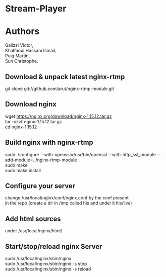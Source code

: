 # Stream-Player

# Authors
Galizzi Victor,  
Khalfaoui Hassani Ismail,  
Puig Martin,  
Sun Christophe.  

## Download & unpack latest nginx-rtmp 
git clone git://github.com/arut/nginx-rtmp-module.git  

## Download nginx

wget https://nginx.org/download/nginx-1.15.12.tar.gz  
tar -xzvf nginx-1.15.12.tar.gz  
cd nginx-1.15.12  
## Build nginx with nginx-rtmp

sudo ./configure --with-openssl=/usr/bin/openssl --with-http_ssl_module --add-module=../nginx-rtmp-module  
sudo make  
sudo make install  

## Configure your server
change /usr/local/nginx/conf/nginx.conf by the conf present  
in the repo (create a dir in /tmp called hls and under it hls/live)  

## Add html sources 
under /usr/local/nginx/html/  

## Start/stop/reload nginx Server

sudo /usr/local/nginx/sbin/nginx  
sudo /usr/local/nginx/sbin/nginx -s stop  
sudo /usr/local/nginx/sbin/nginx -s reload  

